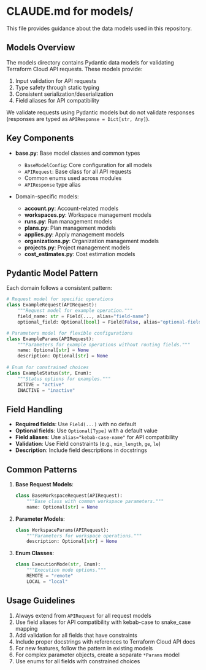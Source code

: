 # CLAUDE.md for models/

This file provides guidance about the data models used in this repository.

## Models Overview

The models directory contains Pydantic data models for validating Terraform Cloud API requests. These models provide:

1. Input validation for API requests
2. Type safety through static typing
3. Consistent serialization/deserialization
4. Field aliases for API compatibility

We validate requests using Pydantic models but do not validate responses (responses are typed as `APIResponse = Dict[str, Any]`).

## Key Components

- **base.py**: Base model classes and common types
  - `BaseModelConfig`: Core configuration for all models
  - `APIRequest`: Base class for all API requests
  - Common enums used across modules
  - `APIResponse` type alias

- Domain-specific models:
  - **account.py**: Account-related models
  - **workspaces.py**: Workspace management models
  - **runs.py**: Run management models
  - **plans.py**: Plan management models
  - **applies.py**: Apply management models
  - **organizations.py**: Organization management models
  - **projects.py**: Project management models
  - **cost_estimates.py**: Cost estimation models

## Pydantic Model Pattern

Each domain follows a consistent pattern:

```python
# Request model for specific operations
class ExampleRequest(APIRequest):
    """Request model for example operation."""
    field_name: str = Field(..., alias="field-name")
    optional_field: Optional[bool] = Field(False, alias="optional-field")

# Parameters model for flexible configurations
class ExampleParams(APIRequest):
    """Parameters for example operations without routing fields."""
    name: Optional[str] = None
    description: Optional[str] = None
    
# Enum for constrained choices
class ExampleStatus(str, Enum):
    """Status options for examples."""
    ACTIVE = "active"
    INACTIVE = "inactive"
```

## Field Handling

- **Required fields**: Use `Field(...)` with no default
- **Optional fields**: Use `Optional[Type]` with a default value
- **Field aliases**: Use `alias="kebab-case-name"` for API compatibility
- **Validation**: Use Field constraints (e.g., `min_length`, `ge`, `le`)
- **Description**: Include field descriptions in docstrings

## Common Patterns

1. **Base Request Models**:
   ```python
   class BaseWorkspaceRequest(APIRequest):
       """Base class with common workspace parameters."""
       name: Optional[str] = None
   ```

2. **Parameter Models**:
   ```python
   class WorkspaceParams(APIRequest):
       """Parameters for workspace operations."""
       description: Optional[str] = None
   ```

3. **Enum Classes**:
   ```python
   class ExecutionMode(str, Enum):
       """Execution mode options."""
       REMOTE = "remote"
       LOCAL = "local"
   ```

## Usage Guidelines

1. Always extend from `APIRequest` for all request models
2. Use field aliases for API compatibility with kebab-case to snake_case mapping
3. Add validation for all fields that have constraints
4. Include proper docstrings with references to Terraform Cloud API docs
5. For new features, follow the pattern in existing models
6. For complex parameter objects, create a separate `*Params` model
7. Use enums for all fields with constrained choices
